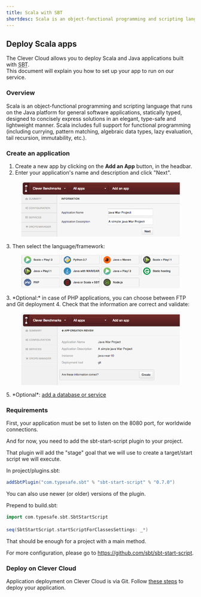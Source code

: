 ```yaml
---
title: Scala with SBT
shortdesc: Scala is an object-functional programming and scripting language that runs on the Java platform…
---
```


## Deploy Scala apps

The Clever Cloud allows you to deploy Scala and Java applications built with <acronym title=" Simple Build Tool">SBT</acronym>.  
This document will explain you how to set up your app to run on our service.

### Overview

Scala is an object-functional programming and scripting language that runs on the Java platform for general software applications, statically typed, designed to concisely express solutions in an elegant, type-safe and lightweight manner. Scala includes full support for functional programming (including currying, pattern matching, algebraic data types, lazy evaluation, tail recursion, immutability, etc.).

### Create an application

1. Create a new app by clicking on the **Add an App** button, in the headbar. 
2. Enter your application's name and description and click "Next".
<figure class="cc-content-img">
  <img src="/assets/images/appjavawar.png"/>
</figure>
3. Then select the language/framework:  <figure class="cc-content-img"><img src="/assets/images/javawarapp.png"></figure>
3. *Optional:* in case of PHP applications, you can choose between FTP and Git deployment
4. Check that the information are correct and validate: <figure class="cc-content-img"><img src="/assets/images/appcreationreviewjavawar.png"></figure>
5. *Optional*: <a href="/databases-and-services/add-service/">add a database or service</a>

### Requirements

First, your application must be set to listen on the 8080 port, for worldwide
connections.

And for now, you need to add the sbt-start-script plugin to your project.

That plugin will add the "stage" goal that we will use to create a target/start
script we will execute.

In project/plugins.sbt:

```scala
addSbtPlugin("com.typesafe.sbt" % "sbt-start-script" % "0.7.0")
```

You can also use newer (or older) versions of the plugin.

Prepend to build.sbt:

```scala
import com.typesafe.sbt.SbtStartScript

seq(SbtStartScript.startScriptForClassesSettings: _*)
```

That should be enough for a project with a main method.

For more configuration, please go to <a href="https://github.com/sbt/sbt-start-script" target="_blank">https://github.com/sbt/sbt-start-script</a>.

### Deploy on Clever Cloud

Application deployment on Clever Cloud is via Git. Follow [these steps](/clever-cloud-overview/add-application/) to deploy your application.
